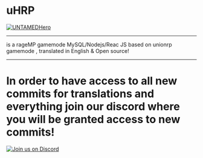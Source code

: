 # uHRP 
[![UNTAMEDHero](https://i.imgur.com/b3eXTtt.gif)](https://untamedhero.com) 

___
is a rageMP gamemode MySQL/Nodejs/Reac JS based on unionrp gamemode , translated in English & Open source!
___
# In order to have access to all new commits for translations and everything join our discord where you will be granted access to new commits!

[![Join us on Discord](https://discordapp.com/api/guilds/542217413274370070/widget.png?style=banner4)](https://discord.gg/khpRnAZ
)

